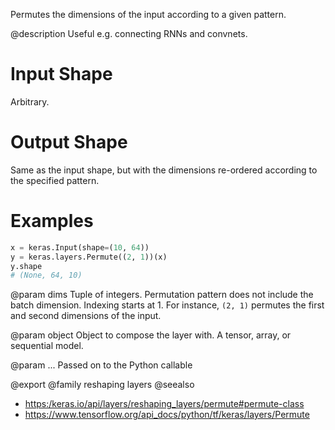 Permutes the dimensions of the input according to a given pattern.

@description
Useful e.g. connecting RNNs and convnets.

# Input Shape
Arbitrary.

# Output Shape
Same as the input shape, but with the dimensions re-ordered according
to the specified pattern.

# Examples
```python
x = keras.Input(shape=(10, 64))
y = keras.layers.Permute((2, 1))(x)
y.shape
# (None, 64, 10)
```

@param dims
Tuple of integers. Permutation pattern does not include the
batch dimension. Indexing starts at 1.
For instance, `(2, 1)` permutes the first and second dimensions
of the input.

@param object
Object to compose the layer with. A tensor, array, or sequential model.

@param ...
Passed on to the Python callable

@export
@family reshaping layers
@seealso
+ <https:/keras.io/api/layers/reshaping_layers/permute#permute-class>
+ <https://www.tensorflow.org/api_docs/python/tf/keras/layers/Permute>
